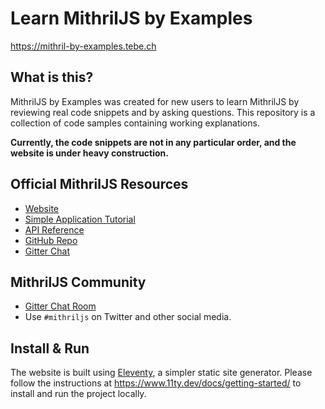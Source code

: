 # Learn MithrilJS by Examples

<https://mithril-by-examples.tebe.ch>

## What is this?

MithrilJS by Examples was created for new users to learn MithrilJS by reviewing real code snippets and by asking questions.
This repository is a collection of code samples containing working explanations.

**Currently, the code snippets are not in any particular order, and the website is under heavy construction.**

## Official MithrilJS Resources

- [Website](https://mithril.js.org)
- [Simple Application Tutorial](https://mithril.js.org/simple-application.html)
- [API Reference](https://mithril.js.org/api.html)
- [GitHub Repo](https://github.com/MithrilJS/mithril.js)
- [Gitter Chat](https://gitter.im/mithriljs/mithril.js)

## MithrilJS Community

- [Gitter Chat Room](https://gitter.im/mithriljs/mithril.js)
- Use `#mithriljs` on Twitter and other social media.

## Install & Run

The website is built using [Eleventy](https://www.11ty.dev), a simpler static site generator.
Please follow the instructions at <https://www.11ty.dev/docs/getting-started/> to install and run the project locally.
